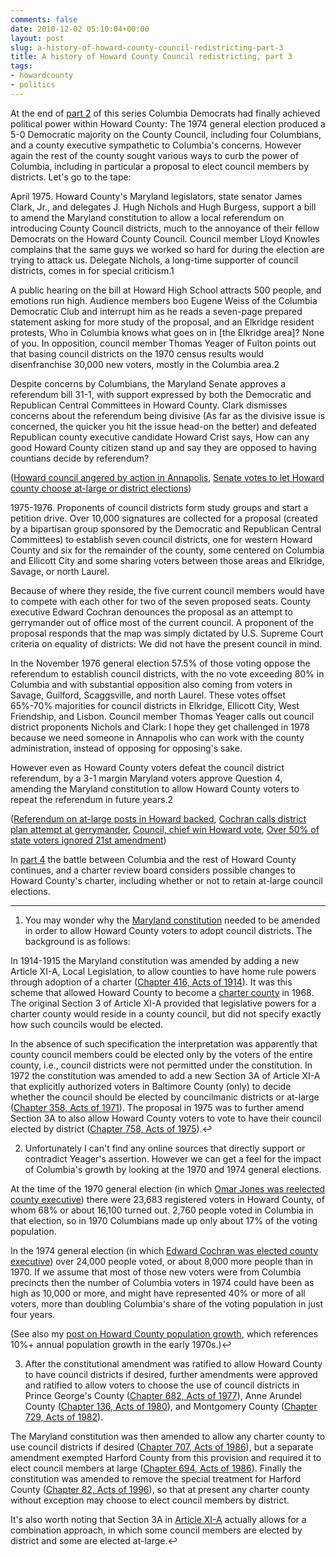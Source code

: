 ```yaml
---
comments: false
date: 2010-12-02 05:10:04+00:00
layout: post
slug: a-history-of-howard-county-council-redistricting-part-3
title: A history of Howard County Council redistricting, part 3
tags:
- howardcounty
- politics
---
```


At the end of [part 2](/2010/11/30/a-history-of-howard-county-council-redistricting-part-2/) of this series Columbia Democrats had finally achieved political power within Howard County: The 1974 general election produced a 5-0 Democratic majority on the County Council, including four Columbians, and a county executive sympathetic to Columbia's concerns. However again the rest of the county sought various ways to curb the power of Columbia, including in particular a proposal to elect council members by districts. Let's go to the tape:

April 1975. Howard County's Maryland legislators, state senator James Clark, Jr., and delegates J. Hugh Nichols and Hugh Burgess, support a bill to amend the Maryland constitution to allow a local referendum on introducing County Council districts, much to the annoyance of their fellow Democrats on the Howard County Council. Council member Lloyd Knowles complains that the same guys we worked so hard for during the election are trying to attack us. Delegate Nichols, a long-time supporter of council districts, comes in for special criticism.1

A public hearing on the bill at Howard High School attracts 500 people, and emotions run high. Audience members boo Eugene Weiss of the Columbia Democratic Club and interrupt him as he reads a seven-page prepared statement asking for more study of the proposal, and an Elkridge resident protests, Who in Columbia knows what goes on in [the Elkridge area]? None of you. In opposition, council member Thomas Yeager of Fulton points out that basing council districts on the 1970 census results would disenfranchise 30,000 new voters, mostly in the Columbia area.2

Despite concerns by Columbians, the Maryland Senate approves a referendum bill 31-1, with support expressed by both the Democratic and Republican Central Committees in Howard County. Clark dismisses concerns about the referendum being divisive (As far as the divisive issue is concerned, the quicker you hit the issue head-on the better) and defeated Republican county executive candidate Howard Crist says, How can any good Howard County citizen stand up and say they are opposed to having countians decide by referendum?

([Howard council angered by action in Annapolis](http://pqasb.pqarchiver.com/baltsun/access/1745506502.html?FMT=ABS&FMTS=ABS:AI&type=historic&date=Apr+2%2C+1975&author=&pub=The+Sun+%281837-1985%29&desc=Howard+council+angered+by+action+in+Annapolis), [Senate votes to let Howard county choose at-large or district elections](http://pqasb.pqarchiver.com/baltsun/access/1745526812.html?FMT=ABS&FMTS=ABS:AI&type=historic&date=Apr+8%2C+1975&author=MICHAEL+J+CLARK&pub=The+Sun+%281837-1985%29&desc=Senate+votes+to+let+Howard+county+choose+at-large+or+district+elections))

1975-1976. Proponents of council districts form study groups and start a petition drive. Over 10,000 signatures are collected for a proposal (created by a bipartisan group sponsored by the Democratic and Republican Central Committees) to establish seven council districts, one for western Howard County and six for the remainder of the county, some centered on Columbia and Ellicott City and some sharing voters between those areas and Elkridge, Savage, or north Laurel. 

Because of where they reside, the five current council members would have to compete with each other for two of the seven proposed seats. County executive Edward Cochran denounces the proposal as an attempt to gerrymander out of office most of the current council. A proponent of the proposal responds that the map was simply dictated by U.S. Supreme Court criteria on equality of districts: We did not have the present council in mind.

In the November 1976 general election 57.5% of those voting oppose the referendum to establish council districts, with the no vote exceeding 80% in Columbia and with substantial opposition also coming from voters in Savage, Guilford, Scaggsville, and north Laurel. These votes offset 65%-70% majorities for council districts in Elkridge, Ellicott City, West Friendship, and Lisbon. Council member Thomas Yeager calls out council district proponents Nichols and Clark: I hope they get challenged in 1978 because we need someone in Annapolis who can work with the county administration, instead of opposing for opposing's sake. 

However even as Howard County voters defeat the council district referendum, by a 3-1 margin Maryland voters approve Question 4, amending the Maryland constitution to allow Howard County voters to repeat the referendum in future years.2

([Referendum on at-large posts in Howard backed](http://pqasb.pqarchiver.com/baltsun/access/1814116542.html?FMT=ABS&FMTS=ABS:AI&type=historic&date=Jul+22%2C+1976&author=&pub=The+Sun+%281837-1985%29&desc=Referendum+on+at-large+posts+in+Howard+backed), [Cochran calls district plan attempt at gerrymander](http://pqasb.pqarchiver.com/baltsun/access/1772829962.html?FMT=ABS&FMTS=ABS:AI&type=historic&date=Sep+21%2C+1976&author=&pub=The+Sun+%281837-1985%29&desc=Cochran+calls+district+plan+attempt+at+gerrymander), [Council, chief win Howard vote](http://pqasb.pqarchiver.com/baltsun/access/1773270902.html?FMT=ABS&FMTS=ABS:AI&type=historic&date=Nov+4%2C+1976&author=MICHAEL+J+CLARK&pub=The+Sun+%281837-1985%29&desc=Council%2C+chief+win+Howard+vote), [Over 50% of state voters ignored 21st amendment](http://pqasb.pqarchiver.com/baltsun/access/1773270632.html?FMT=ABS&FMTS=ABS:AI&type=historic&date=Nov+4%2C+1976&author=ANTHONY+BARBIEBI+JR&pub=The+Sun+%281837-1985%29&desc=Over+50%25+of+state+voters+ignored+21st+amendment))

In [part 4](/2010/12/03/a-history-of-howard-county-council-redistricting-part-4/) the battle between Columbia and the rest of Howard County continues, and a charter review board considers possible changes to Howard County's charter, including whether or not to retain at-large council elections.



* * *



1. You may wonder why the [Maryland constitution](http://www.ballotpedia.org/wiki/index.php/Maryland_Constitution) needed to be amended in order to allow Howard County voters to adopt council districts. The background is as follows:

In 1914-1915 the Maryland constitution was amended by adding a new Article XI-A, Local Legislation, to allow counties to have home rule powers through adoption of a charter ([Chapter 416, Acts of 1914](http://www.msa.md.gov/megafile/msa/speccol/sc2900/sc2908/000001/000380/html/am380--154.html)). It was this scheme that allowed Howard County to become a [charter county](http://www.mdcounties.org/counties/forms_of_government.cfm) in 1968. The original Section 3 of Article XI-A provided that legislative powers for a charter county would reside in a county council, but did not specify exactly how such councils would be elected.

In the absence of such specification the interpretation was apparently that county council members could be elected only by the voters of the entire county, i.e., council districts were not permitted under the constitution. In 1972 the constitution was amended to add a new Section 3A of Article XI-A that explicitly authorized voters in Baltimore County (only) to decide whether the council should be elected by councilmanic districts or at-large ([Chapter 358, Acts of 1971](http://www.msa.md.gov/megafile/msa/speccol/sc2900/sc2908/000001/000380/html/am380--486.html)). The proposal in 1975 was to further amend Section 3A to also allow Howard County voters to vote to have their council elected by district ([Chapter 758, Acts of 1975](http://www.msa.md.gov/megafile/msa/speccol/sc2900/sc2908/000001/000380/html/am380--550.html)).↩

2. Unfortunately I can't find any online sources that directly support or contradict Yeager's assertion. However we can get a feel for the impact of Columbia's growth by looking at the 1970 and 1974 general elections.

At the time of the 1970 general election (in which [Omar Jones was reelected county executive](http://pqasb.pqarchiver.com/baltsun/access/1759828172.html?FMT=ABS&FMTS=ABS:AI&type=historic&date=Nov+5%2C+1970&author=MICHAEL+J+CLARK&pub=The+Sun+%281837-1985%29&desc=Jones+Retains+Reins+In+Howard+County)) there were 23,683 registered voters in Howard County, of whom 68% or about 16,100 turned out. 2,760 people voted in Columbia in that election, so in 1970 Columbians made up only about 17% of the voting population.

In the 1974 general election (in which [Edward Cochran was elected county executive](http://pqasb.pqarchiver.com/baltsun/access/1745056602.html?FMT=ABS&FMTS=ABS:AI&type=historic&date=Nov+6%2C+1974&author=MICHAEL+J+CLARK&pub=The+Sun+%281837-1985%29&desc=Cochran+beats+Crist%3B+Democrats+win+council)) over 24,000 people voted, or about 8,000 more people than in 1970. If we assume that most of those new voters were from Columbia precincts then the number of Columbia voters in 1974 could have been as high as 10,000 or more, and might have represented 40% or more of all voters, more than doubling Columbia's share of the voting population in just four years. 

(See also my [post on Howard County population growth](/2010/11/29/howard-county-population-growth-1950-2009/), which references 10%+ annual population growth in the early 1970s.)↩

3.  After the constitutional amendment was ratified to allow Howard County to have council districts if desired, further amendments were approved and ratified to allow voters to choose the use of council districts in Prince George's County ([Chapter 682, Acts of 1977](http://www.msa.md.gov/megafile/msa/speccol/sc2900/sc2908/000001/000380/html/am380--626.html)), Anne Arundel County ([Chapter 136, Acts of 1980](http://www.msa.md.gov/megafile/msa/speccol/sc2900/sc2908/000001/000380/html/am380--637.html)), and Montgomery County ([Chapter 729, Acts of 1982](http://www.msa.md.gov/megafile/msa/speccol/sc2900/sc2908/000001/000380/html/am380--658.html)).

The Maryland constitution was then amended to allow any charter county to use council districts if desired ([Chapter 707, Acts of 1986](http://www.msa.md.gov/megafile/msa/speccol/sc2900/sc2908/000001/000380/html/am380--680.html)), but a separate amendment exempted Harford County from this provision and required it to elect council members at large ([Chapter 694, Acts of 1986](http://www.msa.md.gov/megafile/msa/speccol/sc2900/sc2908/000001/000380/html/am380--677.html)). Finally the constitution was amended to remove the special treatment for Harford County ([Chapter 82, Acts of 1996](http://www.msa.md.gov/megafile/msa/speccol/sc2900/sc2908/000001/000380/html/am380--723.html)), so that at present any charter county without exception may choose to elect council members by district.

It's also worth noting that Section 3A in [Article XI-A](http://www.msa.md.gov/msa/mdmanual/43const/html/11aar.html) actually allows for a combination approach, in which some council members are elected by district and some are elected at-large.↩

